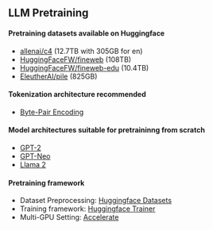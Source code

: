 ## LLM Pretraining

#### Pretraining datasets available on Huggingface
- [allenai/c4](https://huggingface.co/datasets/allenai/c4) (12.7TB with 305GB for en)
- [HuggingFaceFW/fineweb](https://huggingface.co/datasets/HuggingFaceFW/fineweb) (108TB)
- [HuggingFaceFW/fineweb-edu](https://huggingface.co/datasets/HuggingFaceFW/fineweb-edu) (10.4TB)
- [EleutherAI/pile](https://huggingface.co/datasets/EleutherAI/pile) (825GB)

#### Tokenization architecture recommended
- [Byte-Pair Encoding](https://huggingface.co/learn/llm-course/en/chapter6/5)

#### Model architectures suitable for pretraininng from scratch
- [GPT-2](https://huggingface.co/docs/transformers/en/model_doc/gpt2)
- [GPT-Neo](https://huggingface.co/docs/transformers/en/model_doc/gpt_neo)
- [Llama 2](https://huggingface.co/docs/transformers/en/model_doc/llama2)

#### Pretraining framework
- Dataset Preprocessing: [Huggingface Datasets](https://huggingface.co/docs/datasets/en/index)
- Training framework: [Huggingface Trainer](https://huggingface.co/docs/transformers/en/main_classes/trainer)
- Multi-GPU Setting: [Accelerate](https://huggingface.co/docs/accelerate/en/index)

